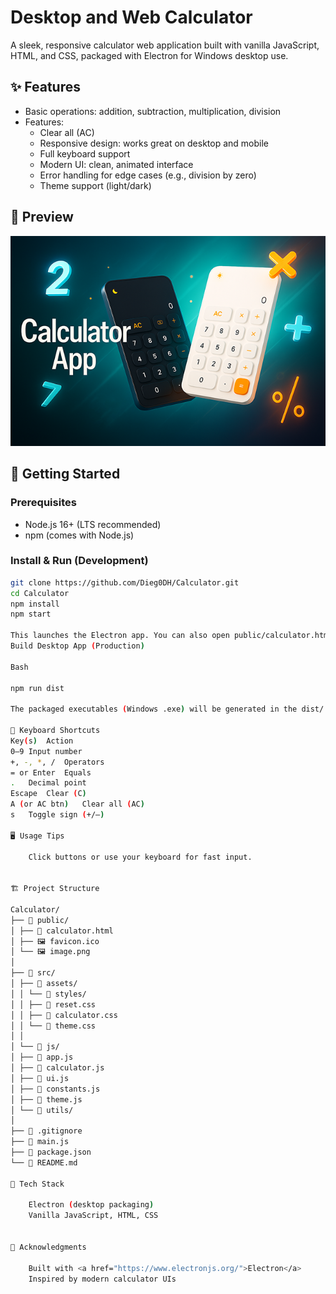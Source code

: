 # Desktop and Web Calculator

A sleek, responsive calculator web application built with vanilla JavaScript, HTML, and CSS, packaged with Electron for Windows desktop use.

## ✨ Features

- Basic operations: addition, subtraction, multiplication, division
- Features:
  - Clear all (AC)
  - Responsive design: works great on desktop and mobile
  - Full keyboard support
  - Modern UI: clean, animated interface
  - Error handling for edge cases (e.g., division by zero)
  - Theme support (light/dark)

## 📸 Preview

<p align="center">
  <img src="Calculator/public/image.png" alt="Calculator App banner showing light and dark themes" />
</p>

## 🚀 Getting Started

### Prerequisites

- Node.js 16+ (LTS recommended)
- npm (comes with Node.js)

### Install & Run (Development)

```bash
git clone https://github.com/Dieg0DH/Calculator.git
cd Calculator
npm install
npm start

This launches the Electron app. You can also open public/calculator.html directly in a browser for the web version.
Build Desktop App (Production)

Bash

npm run dist

The packaged executables (Windows .exe) will be generated in the dist/ folder.

🎹 Keyboard Shortcuts
Key(s)	Action
0–9	Input number
+, -, *, /	Operators
= or Enter	Equals
.	Decimal point
Escape	Clear (C)
A (or AC btn)	Clear all (AC)
s	Toggle sign (+/–)

🖥️ Usage Tips

    Click buttons or use your keyboard for fast input.


🏗️ Project Structure

Calculator/
├── 📁 public/
│ ├── 📄 calculator.html
│ ├── 🖼️ favicon.ico
│ └── 🖼️ image.png
│
├── 📁 src/
│ ├── 📁 assets/
│ │ └── 📁 styles/
│ │ ├── 📄 reset.css
│ │ ├── 📄 calculator.css
│ │ └── 📄 theme.css
│ │
│ └── 📁 js/
│ ├── 📄 app.js
│ ├── 📄 calculator.js
│ ├── 📄 ui.js
│ ├── 📄 constants.js
│ ├── 📄 theme.js
│ └── 📁 utils/
│
├── 📄 .gitignore
├── 📄 main.js
├── 📄 package.json
└── 📄 README.md

🧪 Tech Stack

    Electron (desktop packaging)
    Vanilla JavaScript, HTML, CSS


🙏 Acknowledgments

    Built with <a href="https://www.electronjs.org/">Electron</a>
    Inspired by modern calculator UIs
```
